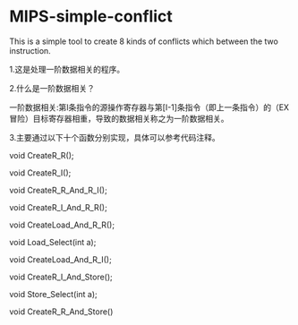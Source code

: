 # MIPS-simple-conflict
This is a simple tool to create 8 kinds of  conflicts  which  between the two instruction.

1.这是处理一阶数据相关的程序。

2.什么是一阶数据相关？ 

一阶数据相关:第I条指令的源操作寄存器与第[I-1]条指令（即上一条指令）的（EX冒险）目标寄存器相重，导致的数据相关称之为一阶数据相关。

3.主要通过以下十个函数分别实现，具体可以参考代码注释。

void CreateR_R();

void CreateR_I();

void CreateR_R_And_R_I();

void CreateR_I_And_R_R();

void CreateLoad_And_R_R();

void Load_Select(int a);

void CreateLoad_And_R_I();

void CreateR_I_And_Store();

void Store_Select(int a);

void CreateR_R_And_Store()
